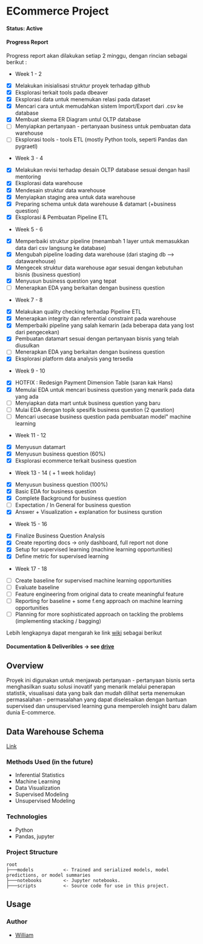 # ECommerce Project

#### Status: Active
#### Progress Report 
Progress report akan dilakukan setiap 2 minggu, dengan rincian sebagai berikut : 
* Week 1 - 2
- [x] Melakukan inisialisasi struktur proyek terhadap github
- [x] Eksplorasi terkait tools pada dbeaver 
- [x] Eksplorasi data untuk menemukan relasi pada dataset
- [x] Mencari cara untuk memudahkan sistem Import/Export dari .csv ke database
- [x] Membuat skema ER Diagram untul OLTP database
- [ ] Menyiapkan pertanyaan - pertanyaan business untuk pembuatan data warehouse
- [ ] Eksplorasi tools - tools ETL (mostly Python tools, seperti Pandas dan pygraetl)

* Week 3 - 4
- [x] Melakukan revisi terhadap desain OLTP database sesuai dengan hasil mentoring
- [x] Eksplorasi data warehouse
- [x] Mendesain struktur data warehouse
- [x] Menyiapkan staging area untuk data warehouse
- [x] Preparing schema untuk data warehouse & datamart (+business question)
- [x] Eksplorasi & Pembuatan Pipeline ETL

* Week 5 - 6
- [x] Memperbaiki struktur pipeline (menambah 1 layer untuk memasukkan data dari csv langsung ke database)
- [x] Mengubah pipeline loading data warehouse (dari staging db --> datawarehouse)
- [x] Mengecek struktur data warehouse agar sesuai dengan kebutuhan bisnis (business question)
- [x] Menyusun business question yang tepat 
- [ ] Menerapkan EDA yang berkaitan dengan business question

* Week 7 - 8
- [x] Melakukan quality checking terhadap Pipeline ETL
- [x] Menerapkan integrity dan referential constraint pada warehouse
- [x] Memperbaiki pipeline yang salah kemarin (ada beberapa data yang lost dari pengecekan)
- [x] Pembuatan datamart sesuai dengan pertanyaan bisnis yang telah diusulkan
- [ ] Menerapkan EDA yang berkaitan dengan business question
- [x] Eksplorasi platform data analysis yang tersedia

* Week 9 - 10
- [x] HOTFIX : Redesign Payment Dimension Table (saran kak Hans)
- [x] Memulai EDA untuk mencari business question yang menarik pada data yang ada
- [ ] Menyiapkan data mart untuk business question yang baru
- [ ] Mulai EDA dengan topik spesifik business question (2 question)
- [ ] Mencari usecase business question pada pembuatan model" machine learning

* Week 11 - 12
- [x] Menyusun datamart
- [x] Menyusun business question (60%)
- [x] Eksplorasi ecommerce terkait business question

* Week 13 - 14 ( + 1 week holiday)
- [x] Menyusun business question (100%)
- [x] Basic EDA for business question
- [x] Complete Background for business question
- [ ] Expectation / In General for business question
- [x] Answer + Visualization + explanation for business qurstion

* Week 15 - 16
- [x] Finalize Business Question Analysis
- [x] Create reporting docs -> only dashboard, full report not done
- [x] Setup for supervised learning (machine learning opportunities)
- [x] Define metric for supervised learning

* Week 17 - 18
- [ ] Create baseline for supervised machine learning opportunities
- [ ] Evaluate baseline 
- [ ] Feature engineering from original data to create meaningful feature
- [ ] Reporting for baseline + some f.eng approach on machine learning opportunities
- [ ] Planning for more sophisticated approach on tackling the problems (implementing stacking / bagging)

Lebih lengkapnya dapat mengarah ke link [wiki](https://github.com/William9923/future-data-ecommerce/wiki) sebagai berikut

#### Documentation & Deliveribles -> see [drive](https://drive.google.com/drive/folders/1EhdzxzMnBAIJyZU9aXpXrXs58gSnTMKU?usp=sharing) 

## Overview
Proyek ini digunakan untuk menjawab pertanyaan - pertanyaan bisnis serta menghasilkan suatu solusi inovatif yang menarik melalui penerapan statistik, visualisasi data yang baik dan mudah dilihat serta menemukan permasalahan - permasalahan yang dapat diselesaikan dengan bantuan supervised dan unsupervised learning guna memperoleh insight baru dalam dunia E-commerce.

## Data Warehouse Schema
[Link](https://dbdiagram.io/d/604272d1fcdcb6230b22cecc)

### Methods Used (in the future)
* Inferential Statistics
* Machine Learning
* Data Visualization
* Supervised Modeling
* Unsupervised Modeling

### Technologies
* Python
* Pandas, jupyter

### Project Structure
```
root
├───models           <- Trained and serialized models, model predictions, or model summaries
├───notebooks        <- Jupyter notebooks.
├───scripts          <- Source code for use in this project.
```
## Usage

### Author
* [William](https://william9923.github.io/)

